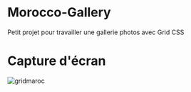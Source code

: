 # Morocco-Gallery
Petit projet pour travailler une gallerie photos avec Grid CSS

# Capture d'écran
![gridmaroc](https://github.com/mnkhanae/Morocco-Gallery/assets/126266227/97cf2fe9-b594-461e-b697-174ad48637a3)
